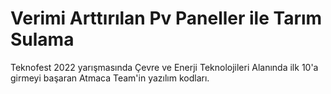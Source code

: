 # Verimi Arttırılan Pv Paneller ile Tarım Sulama

Teknofest 2022 yarışmasında Çevre ve Enerji Teknolojileri Alanında ilk 10'a girmeyi başaran Atmaca Team'in yazılım kodları.
